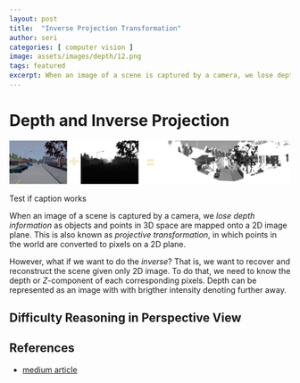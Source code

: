 ```yaml
---
layout: post
title:  "Inverse Projection Transformation"
author: seri
categories: [ computer vision ]
image: assets/images/depth/12.png
tags: featured
excerpt: When an image of a scene is captured by a camera, we lose depth information. This is also known as projective transformation, in which points in the world are converted to pixels on a 2D plane. But how do we do the opposite?
---
```

<div class="typewriter">
<h1> Depth and Inverse Projection </h1>
</div>

![](/assets/images/depth/11.png)
<div class="caption"> Test if caption works </div>

When an image of a scene is captured by a camera, we <span class="underlined"> <dfn> lose depth information</dfn> </span> as objects and points in 3D space are mapped onto a 2D image plane. This is also known as *projective transformation*, in which points in the world are converted to pixels on a 2D plane. 

However, what if we want to do the *inverse*? That is, we want to recover and reconstruct the scene given only 2D image. To do that, we need to know the depth or $Z$-component of each corresponding pixels. Depth can be represented as an image with with brigther intensity denoting further away.

## Difficulty Reasoning in Perspective View




## References
- [medium article](https://towardsdatascience.com/inverse-projection-transformation-c866ccedef1c)

